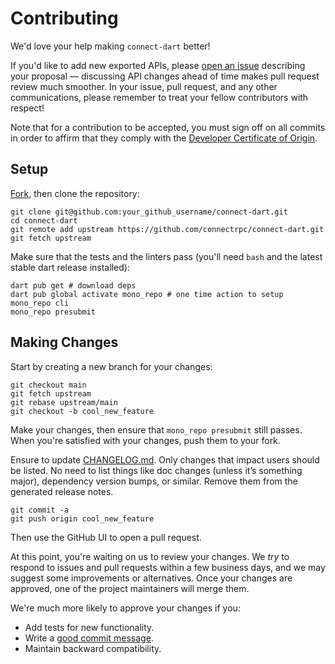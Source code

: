 Contributing
============

We'd love your help making `connect-dart` better!

If you'd like to add new exported APIs, please [open an issue][open-issue]
describing your proposal &mdash; discussing API changes ahead of time makes
pull request review much smoother. In your issue, pull request, and any other
communications, please remember to treat your fellow contributors with
respect!

Note that for a contribution to be accepted, you must sign off on all commits
in order to affirm that they comply with the [Developer Certificate of Origin][dco].

## Setup

[Fork][fork], then clone the repository:

```
git clone git@github.com:your_github_username/connect-dart.git
cd connect-dart
git remote add upstream https://github.com/connectrpc/connect-dart.git
git fetch upstream
```

Make sure that the tests and the linters pass (you'll need `bash` and the
latest stable dart release installed):

```
dart pub get # download deps
dart pub global activate mono_repo # one time action to setup mono_repo cli
mono_repo presubmit
```

## Making Changes

Start by creating a new branch for your changes:

```
git checkout main
git fetch upstream
git rebase upstream/main
git checkout -b cool_new_feature
```

Make your changes, then ensure that `mono_repo presubmit` still passes. When you're satisfied with your changes,
push them to your fork.

Ensure to update [CHANGELOG.md](/packages/connect/CHANGELOG.md). Only changes that impact users should be listed. 
No need to list things like doc changes (unless it’s something major), dependency version bumps, or similar. 
Remove them from the generated release notes.

```
git commit -a
git push origin cool_new_feature
```

Then use the GitHub UI to open a pull request.

At this point, you're waiting on us to review your changes. We *try* to respond
to issues and pull requests within a few business days, and we may suggest some
improvements or alternatives. Once your changes are approved, one of the
project maintainers will merge them.

We're much more likely to approve your changes if you:

* Add tests for new functionality.
* Write a [good commit message][commit-message].
* Maintain backward compatibility.

[fork]: https://github.com/connectrpc/connect-dart/fork
[open-issue]: https://github.com/connectrpc/connect-dart/issues/new
[dco]: https://developercertificate.org
[commit-message]: http://tbaggery.com/2008/04/19/a-note-about-git-commit-messages.html

